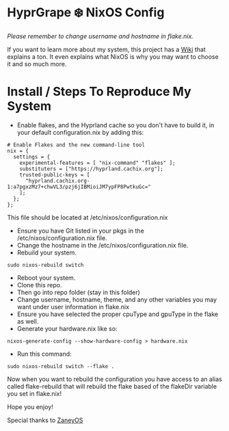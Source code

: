 # HyprGrape ❄️ NixOS Config

*Please remember to change username and hostname in flake.nix.*

If you want to learn more about my system, this project has a [Wiki](https://gitlab.com/Zaney/zaneyos/-/wikis/home) that explains a ton. It even explains what NixOS is why you may want to choose it and so much more.

# Install / Steps To Reproduce My System

- Enable flakes, and the Hyprland cache so you don't have to build it, in your default configuration.nix by adding this:

```
# Enable Flakes and the new command-line tool
nix = {
  settings = {
    experimental-features = [ "nix-command" "flakes" ];
    substituters = ["https://hyprland.cachix.org"];
    trusted-public-keys = [
      "hyprland.cachix.org-1:a7pgxzMz7+chwVL3/pzj6jIBMioiJM7ypFP8PwtkuGc="
    ];
  };
};
```

This file should be located at /etc/nixos/configuration.nix

- Ensure you have Git listed in your pkgs in the /etc/nixos/configuration.nix file.
- Change the hostname in the /etc/nixos/configuration.nix file.
- Rebuild your system.

```
sudo nixos-rebuild switch
```

- Reboot your system.
- Clone this repo.
- Then go into repo folder (stay in this folder)
- Change username, hostname, theme, and any other variables you may want under user information in flake.nix
- Ensure you have selected the proper cpuType and gpuType in the flake as well.
- Generate your hardware.nix like so:

```
nixos-generate-config --show-hardware-config > hardware.nix
```

- Run this command:

```
sudo nixos-rebuild switch --flake .
```

Now when you want to rebuild the configuration you have access to an alias called flake-rebuild that will rebuild the flake based of the flakeDir variable you set in flake.nix!

Hope you enjoy!

Special thanks to [ZaneyOS](https://gitlab.com/Zaney/zaneyos)
